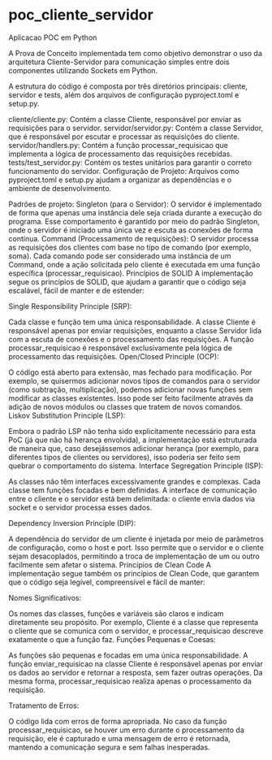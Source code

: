 # poc_cliente_servidor
Aplicacao POC em Python

A Prova de Conceito implementada tem como objetivo demonstrar o uso da arquitetura Cliente-Servidor para comunicação simples entre dois componentes utilizando Sockets em Python.

A estrutura do código é composta por três diretórios principais: cliente, servidor e tests, além dos arquivos de configuração pyproject.toml e setup.py.

cliente/cliente.py: Contém a classe Cliente, responsável por enviar as requisições para o servidor.
servidor/servidor.py: Contém a classe Servidor, que é responsável por escutar e processar as requisições do cliente.
servidor/handlers.py: Contém a função processar_requisicao que implementa a lógica de processamento das requisições recebidas.
tests/test_servidor.py: Contém os testes unitários para garantir o correto funcionamento do servidor.
Configuração de Projeto: Arquivos como pyproject.toml e setup.py ajudam a organizar as dependências e o ambiente de desenvolvimento.

Padrões de projeto:
Singleton (para o Servidor):
O servidor é implementado de forma que apenas uma instância dele seja criada durante a execução do programa. Esse comportamento é garantido por meio do padrão Singleton, onde o servidor é iniciado uma única vez e escuta as conexões de forma contínua.
Command (Processamento de requisições):
O servidor processa as requisições dos clientes com base no tipo de comando (por exemplo, soma). 
Cada comando pode ser considerado uma instância de um Command, onde a ação solicitada pelo cliente é executada em uma função específica (processar_requisicao).
Princípios de SOLID
A implementação segue os princípios de SOLID, que ajudam a garantir que o código seja escalável, fácil de manter e de estender:

Single Responsibility Principle (SRP):

Cada classe e função tem uma única responsabilidade. A classe Cliente é responsável apenas por enviar requisições, enquanto a classe Servidor lida com a escuta de conexões e o processamento das requisições. A função processar_requisicao é responsável exclusivamente pela lógica de processamento das requisições.
Open/Closed Principle (OCP):

O código está aberto para extensão, mas fechado para modificação. Por exemplo, se quisermos adicionar novos tipos de comandos para o servidor (como subtração, multiplicação), podemos adicionar novas funções sem modificar as classes existentes. Isso pode ser feito facilmente através da adição de novos módulos ou classes que tratem de novos comandos.
Liskov Substitution Principle (LSP):

Embora o padrão LSP não tenha sido explicitamente necessário para esta PoC (já que não há herança envolvida), a implementação está estruturada de maneira que, caso desejássemos adicionar herança (por exemplo, para diferentes tipos de clientes ou servidores), isso poderia ser feito sem quebrar o comportamento do sistema.
Interface Segregation Principle (ISP):

As classes não têm interfaces excessivamente grandes e complexas. Cada classe tem funções focadas e bem definidas. A interface de comunicação entre o cliente e o servidor está bem delimitada: o cliente envia dados via socket e o servidor processa esses dados.

Dependency Inversion Principle (DIP):

A dependência do servidor de um cliente é injetada por meio de parâmetros de configuração, como o host e port. Isso permite que o servidor e o cliente sejam desacoplados, permitindo a troca de implementação de um ou outro facilmente sem afetar o sistema.
Princípios de Clean Code
A implementação segue também os princípios de Clean Code, que garantem que o código seja legível, compreensível e fácil de manter:

Nomes Significativos:

Os nomes das classes, funções e variáveis são claros e indicam diretamente seu propósito. Por exemplo, Cliente é a classe que representa o cliente que se comunica com o servidor, e processar_requisicao descreve exatamente o que a função faz.
Funções Pequenas e Coesas:

As funções são pequenas e focadas em uma única responsabilidade. A função enviar_requisicao na classe Cliente é responsável apenas por enviar os dados ao servidor e retornar a resposta, sem fazer outras operações. Da mesma forma, processar_requisicao realiza apenas o processamento da requisição.

Tratamento de Erros:

O código lida com erros de forma apropriada. No caso da função processar_requisicao, se houver um erro durante o processamento da requisição, ele é capturado e uma mensagem de erro é retornada, mantendo a comunicação segura e sem falhas inesperadas.
